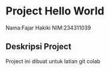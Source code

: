 # Project Hello World	

Nama:Fajar Hakiki
NIM:234311039	

## Deskripsi Project
Project ini dibuat untuk latian git colab
